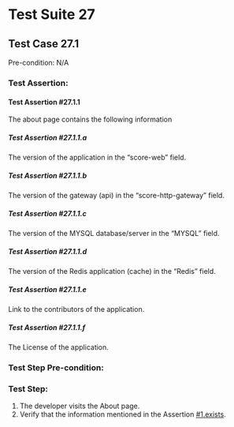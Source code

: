 # Test Suite 27


## Test Case 27.1

> 

Pre-condition: N/A


### Test Assertion:

#### Test Assertion #27.1.1
The about page contains the following information

##### Test Assertion #27.1.1.a
The version of the application in the “score-web” field.
##### Test Assertion #27.1.1.b
The version of the gateway (api) in the “score-http-gateway” field.
##### Test Assertion #27.1.1.c
The version of the MYSQL database/server in the “MYSQL” field.
##### Test Assertion #27.1.1.d
The version of the Redis application (cache) in the “Redis” field.
##### Test Assertion #27.1.1.e
Link to the contributors of the application.
##### Test Assertion #27.1.1.f
The License of the application.

### Test Step Pre-condition:



### Test Step:

1. The developer visits the About page.
2. Verify that the information mentioned in the Assertion [#1.exists](#test-assertion-2711exists).